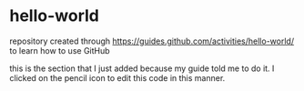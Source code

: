 # hello-world
repository created through https://guides.github.com/activities/hello-world/ to learn how to use GitHub

this is the section that I just added because my guide told me to do it.
I clicked on the pencil icon to edit this code in this manner.
